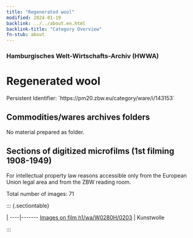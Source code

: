 ```yaml
---
title: "Regenerated wool"
modified: 2024-01-19
backlink: ../../about.en.html
backlink-title: "Category Overview"
fn-stub: about
---
```


### Hamburgisches Welt-Wirtschafts-Archiv (HWWA)

# Regenerated wool

<div class="hint">Persistent Identifier: `https://pm20.zbw.eu/category/ware/i/143153`</div>







## Commodities/wares archives folders





No material prepared as folder.



<a id="filmsections" />

## Sections of digitized microfilms (1st filming 1908-1949)

<p>For intellectual property law reasons accessible only from the European Union legal area and from the ZBW reading room.</p>



<p>Total number of images: 71</p>




::: {.sectiontable}

 | 
----|-------
<a class="btn" href="https://pm20.zbw.eu/film/h1/wa/W0280H/0203" rel="nofollow">Images on film h1/wa/W0280H/0203</a> | Kunstwolle


:::
















